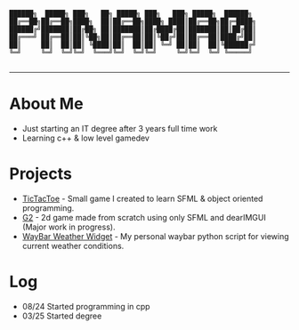 ```
██████╗  █████╗ ███╗   ██╗ █████╗ ███╗   ███╗ █████╗  ██████╗ 
██╔══██╗██╔══██╗████╗  ██║██╔══██╗████╗ ████║██╔══██╗██╔═████╗
██████╔╝███████║██╔██╗ ██║███████║██╔████╔██║███████║██║██╔██║
██╔═══╝ ██╔══██║██║╚██╗██║██╔══██║██║╚██╔╝██║██╔══██║████╔╝██║
██║     ██║  ██║██║ ╚████║██║  ██║██║ ╚═╝ ██║██║  ██║╚██████╔╝
╚═╝     ╚═╝  ╚═╝╚═╝  ╚═══╝╚═╝  ╚═╝╚═╝     ╚═╝╚═╝  ╚═╝ ╚═════╝ 
                                                              
```
---
# About Me
- Just starting an IT degree after 3 years full time work
- Learning c++ & low level gamedev

# Projects
-  [TicTacToe](https://github.com/Panama0/TicTacToeVisual) - Small game I created to learn SFML & object oriented programming.
-  [G2](https://github.com/Panama0/G2) - 2d game made from scratch using only SFML and dearIMGUI (Major work in progress).
-  [WayBar Weather Widget](https://github.com/Panama0/WaybarWeatherWidget) - My personal waybar python script for viewing current weather conditions. 

# Log
-  08/24 Started programming in cpp
-  03/25 Started degree
